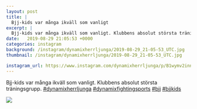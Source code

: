 ```yaml
---
layout: post
title: |
  Bjj-kids var många ikväll som vanligt
excerpt: |
  Bjj-kids var många ikväll som vanligt. Klubbens absolut största träningsgrupp.    
date:   2019-08-29 21:05:53 +0000
categories: instagram
background: /instagram/dynamixherrljunga/2019-08-29_21-05-53_UTC.jpg
thumbnail: /instagram/dynamixherrljunga/2019-08-29_21-05-53_UTC.jpg

instagram_url: https://www.instagram.com/dynamixherrljunga/p/B1wymv2inns
---
```

Bjj-kids var många ikväll som vanligt. Klubbens absolut största träningsgrupp. [#dynamixherrljunga](https://www.instagram.com/explore/tags/dynamixherrljunga/) [#dynamixfightingsports](https://www.instagram.com/explore/tags/dynamixfightingsports/) [#bjj](https://www.instagram.com/explore/tags/bjj/) [#bjjkids](https://www.instagram.com/explore/tags/bjjkids/)



<img src='/www-dynamix-herrljunga/instagram/dynamixherrljunga/2019-08-29_21-05-53_UTC.jpg' class='img-fluid' />
